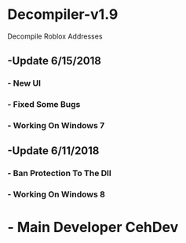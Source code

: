 # Decompiler-v1.9
Decompile Roblox Addresses 

## -Update 6/15/2018
### - New UI
### - Fixed Some Bugs
### - Working On Windows 7

## -Update 6/11/2018
### - Ban Protection To The Dll
### - Working On Windows 8

# - Main Developer CehDev
